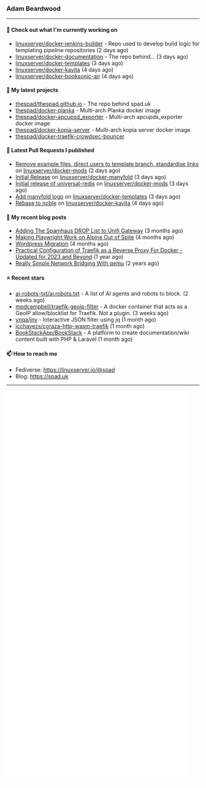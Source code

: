 ### Adam Beardwood
---
#### 👷 Check out what I'm currently working on

- [linuxserver/docker-jenkins-builder](https://github.com/linuxserver/docker-jenkins-builder) - Repo used to develop build logic for templating pipeline repositories (2 days ago)
- [linuxserver/docker-documentation](https://github.com/linuxserver/docker-documentation) - The repo behind... (3 days ago)
- [linuxserver/docker-templates](https://github.com/linuxserver/docker-templates) (3 days ago)
- [linuxserver/docker-kavita](https://github.com/linuxserver/docker-kavita) (4 days ago)
- [linuxserver/docker-booksonic-air](https://github.com/linuxserver/docker-booksonic-air) (4 days ago)

#### 🌱 My latest projects

- [thespad/thespad.github.io](https://github.com/thespad/thespad.github.io) - The repo behind spad.uk
- [thespad/docker-planka](https://github.com/thespad/docker-planka) - Multi-arch Planka docker image
- [thespad/docker-apcupsd_exporter](https://github.com/thespad/docker-apcupsd_exporter) - Multi-arch apcupds_exporter docker image
- [thespad/docker-kopia-server](https://github.com/thespad/docker-kopia-server) - Multi-arch kopia server docker image 
- [thespad/docker-traefik-crowdsec-bouncer](https://github.com/thespad/docker-traefik-crowdsec-bouncer)

#### 🔨 Latest Pull Requests I published

- [Remove example files, direct users to template branch, standardise links](https://github.com/linuxserver/docker-mods/pull/926) on [linuxserver/docker-mods](https://github.com/linuxserver/docker-mods) (2 days ago)
- [Initial Release](https://github.com/linuxserver/docker-manyfold/pull/1) on [linuxserver/docker-manyfold](https://github.com/linuxserver/docker-manyfold) (3 days ago)
- [Initial release of universal-redis](https://github.com/linuxserver/docker-mods/pull/925) on [linuxserver/docker-mods](https://github.com/linuxserver/docker-mods) (3 days ago)
- [Add manyfold logo](https://github.com/linuxserver/docker-templates/pull/319) on [linuxserver/docker-templates](https://github.com/linuxserver/docker-templates) (3 days ago)
- [Rebase to noble](https://github.com/linuxserver/docker-kavita/pull/5) on [linuxserver/docker-kavita](https://github.com/linuxserver/docker-kavita) (4 days ago)

#### 📜 My recent blog posts

- [Adding The Spamhaus DROP List to Unifi Gateway](https://www.spad.uk/posts/adding-spamhaus-drop-list-to-unifi-gateway/) (3 months ago)
- [Making Playwright Work on Alpine Out of Spite](https://www.spad.uk/posts/making-playwright-work-on-alpine-out-of-spite/) (4 months ago)
- [Wordpress Migration](https://www.spad.uk/posts/wordpress-migration/) (4 months ago)
- [Practical Configuration of Traefik as a Reverse Proxy For Docker - Updated for 2023 and Beyond](https://www.spad.uk/posts/practical-configuration-of-traefik-as-a-reverse-proxy-for-docker-updated-for-2023/) (1 year ago)
- [Really Simple Network Bridging With qemu](https://www.spad.uk/posts/really-simple-network-bridging-with-qemu/) (2 years ago)

#### ⭐ Recent stars

- [ai-robots-txt/ai.robots.txt](https://github.com/ai-robots-txt/ai.robots.txt) - A list of AI agents and robots to block. (2 weeks ago)
- [mpdcampbell/traefik-geoip-filter](https://github.com/mpdcampbell/traefik-geoip-filter) - A docker container that acts as a GeoIP allow/blocklist for Traefik. Not a plugin. (3 weeks ago)
- [ynqa/jnv](https://github.com/ynqa/jnv) - Interactive JSON filter using jq (1 month ago)
- [jcchavezs/coraza-http-wasm-traefik](https://github.com/jcchavezs/coraza-http-wasm-traefik) (1 month ago)
- [BookStackApp/BookStack](https://github.com/BookStackApp/BookStack) - A platform to create documentation/wiki content built with PHP &amp; Laravel (1 month ago)

#### 📫 How to reach me
- Fediverse: https://linuxserver.io/@spad
- Blog: https://spad.uk
---
<img src="https://raw.githubusercontent.com/thespad/thespad/main/github-metrics.svg">
